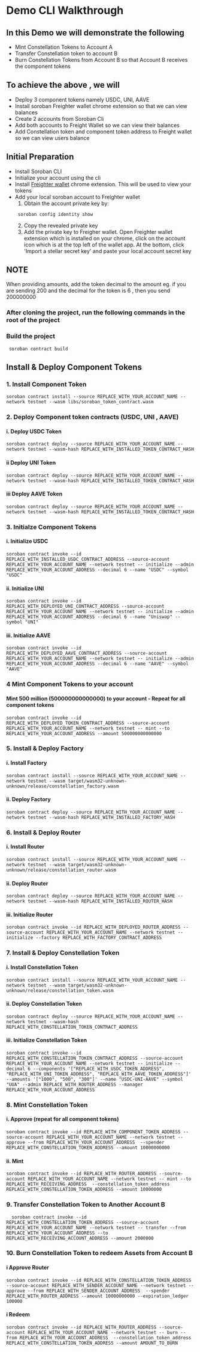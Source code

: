 
# Demo CLI Walkthrough

## In this Demo we will demonstrate the following

- Mint Constellation Tokens to Account A
- Transfer Constellation token to account B
- Burn Constellation Tokens from Account B so that Account B receives the component tokens

## To achieve the above , we will

- Deploy 3 component tokens namely USDC, UNI, AAVE
- Install soroban Freighter wallet chrome extension so that we can view balances
- Create 2 accounts from Soroban Cli
- Add both accounts to Freight Wallet so we can view their balances
- Add Constellation token and component token address to Freight wallet so we can view users balance

## Initial Preparation

- Install Soroban CLI
- Initialize your account using the cli
- Install [Freighter wallet](https://www.freighter.app) chrome extension. This will be used to view your tokens
- Add your local soroban account to Freighter wallet
  1. Obtain the account private key by:
   ```
    soroban config identity show
   ```
  2. Copy the revealed private key
  3. Add the private key to Freigher wallet. Open Freighter wallet extension which is installed on your chrome, click on the account icon which is at the top left of the wallet app. At the bottom, click 'Import a stellar secret key' and paste your local account secret key
   
## NOTE 
  When providing amounts, add the token decimal to the amount 
  eg. if you are sending 200 and the decimal for the token is 6 , then you send 200000000

### After cloning the project, run the following commands in the root of the project

### Build the project 

```
 soroban contract build
```

## Install & Deploy Component Tokens

### 1. Install Component Token

```
soroban contract install --source REPLACE_WITH_YOUR_ACCOUNT_NAME --network testnet --wasm libs/soroban_token_contract.wasm
```

### 2. Deploy Component token contracts (USDC, UNI , AAVE)

#### i. Deploy USDC Token

```
soroban contract deploy --source REPLACE_WITH_YOUR_ACCOUNT_NAME --network testnet --wasm-hash REPLACE_WITH_INSTALLED_TOKEN_CONTRACT_HASH
```

#### ii Deploy UNI Token

```
soroban contract deploy --source REPLACE_WITH_YOUR_ACCOUNT_NAME --network testnet --wasm-hash REPLACE_WITH_INSTALLED_TOKEN_CONTRACT_HASH
```

#### iii Deploy AAVE Token

```
soroban contract deploy --source REPLACE_WITH_YOUR_ACCOUNT_NAME --network testnet --wasm-hash REPLACE_WITH_INSTALLED_TOKEN_CONTRACT_HASH
```

### 3. Initialze Component Tokens

#### i. Initialize USDC

```
soroban contract invoke --id REPLACE_WITH_INSTALLED_USDC_CONTRACT_ADDRESS --source-account REPLACE_WITH_YOUR_ACCOUNT_NAME --network testnet -- initialize --admin REPLACE_WITH_YOUR_ACCOUNT_ADDRESS --decimal 6 --name "USDC" --symbol "USDC"
```

#### ii. Initialize UNI

```
soroban contract invoke --id REPLACE_WITH_DEPLOYED_UNI_CONTRACT_ADDRESS --source-account REPLACE_WITH_YOUR_ACCOUNT_NAME --network testnet -- initialize --admin REPLACE_WITH_YOUR_ACCOUNT_ADDRESS --decimal 6 --name "Uniswap" --symbol "UNI"
```

#### iii. Initialize AAVE

```
soroban contract invoke --id REPLACE_WITH_DEPLOYED_AAVE_CONTRACT_ADDRESS --source-account REPLACE_WITH_YOUR_ACCOUNT_NAME --network testnet -- initialize --admin REPLACE_WITH_YOUR_ACCOUNT_ADDRESS --decimal 6 --name "AAVE" --symbol "AAVE"
```

### 4 Mint Component Tokens to your account

#### Mint 500 million (500000000000000)  to your account - Repeat for all component tokens

```
soroban contract invoke --id REPLACE_WITH_DEPLOYED_TOKEN_CONTRACT_ADDRESS --source-account REPLACE_WITH_YOUR_ACCOUNT_NAME --network testnet -- mint --to REPLACE_WITH_YOUR_ACCOUNT_ADDRESS --amount 500000000000000
```

### 5. Install & Deploy Factory

#### i. Install Factory

```
soroban contract install --source REPLACE_WITH_YOUR_ACCOUNT_NAME --network testnet --wasm target/wasm32-unknown-unknown/release/constellation_factory.wasm
```

#### ii. Deploy Factory

```
soroban contract deploy --source REPLACE_WITH_YOUR_ACCOUNT_NAME --network testnet --wasm-hash REPLACE_WITH_INSTALLED_FACTORY_HASH
```

### 6. Install & Deploy Router

#### i. Install Router

```
soroban contract install --source REPLACE_WITH_YOUR_ACCOUNT_NAME --network testnet --wasm target/wasm32-unknown-unknown/release/constellation_router.wasm
```

#### ii. Deploy Router

```
soroban contract deploy --source REPLACE_WITH_YOUR_ACCOUNT_NAME --network testnet --wasm-hash REPLACE_WITH_INSTALLED_ROUTER_HASH
```


#### iii. Initialize Router

```
soroban contract invoke --id REPLACE_WITH_DEPLOYED_ROUTER_ADDRESS --source-account REPLACE_WITH_YOUR_ACCOUNT_NAME --network testnet -- initialize --factory REPLACE_WITH_FACTORY_CONTRACT_ADDRESS
```

### 7. Install & Deploy Constellation Token

#### i. Install Constellation Token

```
soroban contract install --source REPLACE_WITH_YOUR_ACCOUNT_NAME --network testnet --wasm target/wasm32-unknown-unknown/release/constellation_token.wasm
```

#### ii. Deploy Constellation Token

```
soroban contract deploy --source REPLACE_WITH_YOUR_ACCOUNT_NAME --network testnet --wasm-hash REPLACE_WITH_CONSTELLATION_TOKEN_CONTRACT_ADDRESS
```

#### iii. Initialize Constellation Token

```
soroban contract invoke --id REPLACE_WITH_CONSTELLATION_TOKEN_CONTRACT_ADDRESS --source-account REPLACE_WITH_YOUR_ACCOUNT_NAME --network testnet -- initialize --decimal 6 --components '["REPLACE_WITH_USDC_TOKEN_ADDRESS", "REPLACE_WITH_UNI_TOKEN_ADDRESS", "REPLACE_WITH_AAVE_TOKEN_ADDRESS"]' --amounts '["1000", "500", "300"]' --name "USDC-UNI-AAVE" --symbol "UUA" --admin REPLACE_WITH_ROUTER_ADDRESS --manager REPLACE_WITH_YOUR_ACCOUNT_ADDRESS
```

### 8. Mint Constellation Token

#### i. Approve (repeat for all component tokens)

```
soroban contract invoke --id REPLACE_WITH_COMPONENT_TOKEN_ADDRESS --source-account REPLACE_WITH_YOUR_ACCOUNT_NAME --network testnet -- approve --from REPLACE_WITH_YOUR_ACCOUNT_ADDRESS  --spender REPLACE_WITH_CONSTELLATION_TOKEN_ADDRESS --amount 10000000000
```

#### ii. Mint

```
soroban contract invoke --id REPLACE_WITH_ROUTER_ADDRESS --source-account REPLACE_WITH_YOUR_ACCOUNT_NAME --network testnet -- mint --to REPLACE_WITH_RECEIVING_ADDRESS  --constellation_token_address REPLACE_WITH_CONSTELLATION_TOKEN_ADDRESS --amount 10000000
```

### 9. Transfer Constellation Token to Another Account B

```
  soroban contract invoke --id REPLACE_WITH_CONSTELLATION_TOKEN_ADDRESS --source-account REPLACE_WITH_YOUR_ACCOUNT_NAME --network testnet -- transfer --from REPLACE_WITH_YOUR_ACCOUNT_ADDRESS --to REPLACE_WITH_RECEIVING_ACCOUNT_ADDRESS --amount 2000000
```

### 10. Burn Constellation Token to redeem Assets from Account B

#### i Approve Router

```
soroban contract invoke --id REPLACE_WITH_CONSTELLATION_TOKEN_ADDRESS  --source-account REPLACE_WITH_SENDER_ACCOUNT_NAME --network testnet -- approve --from REPLACE_WITH_SENDER_ACCOUNT_ADDRESS  --spender REPLACE_WITH_ROUTER_ADDRESS --amount 10000000000 --expiration_ledger 100000
```

#### i Redeem

```
soroban contract invoke --id REPLACE_WITH_ROUTER_ADDRESS --source-account REPLACE_WITH_YOUR_ACCOUNT_NAME --network testnet -- burn --from REPLACE_WITH_YOUR_ACCOUNT_ADDRESS  --constellation_token_address REPLACE_WITH_CONSTELLATION_TOKEN_ADDRESS --amount AMOUNT_TO_BURN
```

